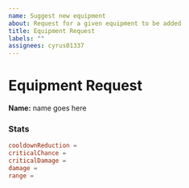 ```yaml
---
name: Suggest new equipment
about: Request for a given equipment to be added
title: Equipment Request
labels: ""
assignees: cyrus01337
---
```


# Equipment Request

<!--- Fill in the name below -->

**Name:** name goes here

### Stats

<!---
    Fill in the stats below

    Note: if the equipment does not have a specific stat, you can remove it.
-->

```toml
cooldownReduction =
criticalChance =
criticalDamage =
damage =
range =
```
